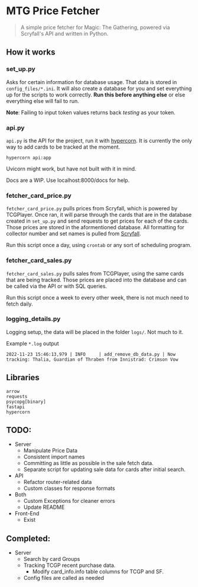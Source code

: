 # MTG Price Fetcher
> A simple price fetcher for Magic: The Gathering, powered via Scryfall's API and written in Python.

## How it works

### set_up.py
Asks for certain information for database usage. That data is stored in `config_files/*.ini`. It will also create a database for you and set everything up for the scripts to work correctly.  **Run this before anything else** or else everything else will fail to run. 

**Note**: Failing to input token values returns back *testing* as your token. 

### api.py
`api.py` is the API for the project, run it with [hypercorn](https://pgjones.gitlab.io/hypercorn/). It is currently the only way to add cards to be tracked at the moment.

    hypercorn api:app

Uvicorn might work, but have not built with it in mind.

Docs are a WIP. Use localhost:8000/docs for help.

### fetcher_card_price.py
`fetcher_card_price.py` pulls prices from Scryfall, which is powered by TCGPlayer. Once ran, it will parse through the cards that are in the database created in `set_up.py` and send requests to get prices for each of the cards. Those prices are stored in the aformentioned database. All formatting for collector number and set names is pulled from [Scryfall](https://scryfall.com/sets).

Run this script once a day, using `crontab` or any sort of scheduling program.

### fetcher_card_sales.py
`fetcher_card_sales.py` pulls sales from TCGPlayer, using the same cards that are being tracked. Those prices are placed into the database and can be called via the API or with SQL queries. 

Run this script once a week to every other week, there is not much need to fetch daily.

### logging_details.py
Logging setup, the data will be placed in the folder `logs/`. Not much to it.

Example `*.log` output
```log
2022-11-23 15:46:13,979 | INFO     | add_remove_db_data.py | Now tracking: Thalia, Guardian of Thraben from Innistrad: Crimson Vow
```

## Libraries
    arrow
    requests
    psycopg[binary]
    fastapi
    hypercorn

## TODO:
- Server
    - Manipulate Price Data
    - Consistent import names
    - Committing as little as possible in the sale fetch data.
    - Separate script for updating sale data for cards after initial search.
- API
    - Refactor router-related data
    - Custom classes for response formats
- Both
    - Custom Exceptions for cleaner errors
    - Update README
- Front-End
    - Exist

## Completed:
- Server
    - Search by card Groups
    - Tracking TCGP recent purchase data. 
        - Modify card_info.info table columns for TCGP and SF.
    - Config files are called as needed
